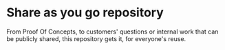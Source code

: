 # Share as you go repository

From Proof Of Concepts, to customers' questions or internal work that can be publicly shared, this repository gets it, for everyone's reuse.
